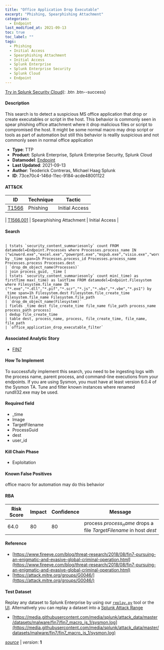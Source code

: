 ```yaml
---
title: "Office Application Drop Executable"
excerpt: "Phishing, Spearphishing Attachment"
categories:
  - Endpoint
last_modified_at: 2021-09-13
toc: true
toc_label: ""
tags:
  - Phishing
  - Initial Access
  - Spearphishing Attachment
  - Initial Access
  - Splunk Enterprise
  - Splunk Enterprise Security
  - Splunk Cloud
  - Endpoint
---
```




[Try in Splunk Security Cloud](https://www.splunk.com/en_us/cyber-security.html){: .btn .btn--success}

#### Description

This search is to detect a suspicious MS office application that drop or create executables or script in the host. This behavior is commonly seen in spear phishing office attachment where it drop malicious files or script to compromised the host. It might be some normal macro may drop script or tools as part of automation but still this behavior is reallly suspicious and not commonly seen in normal office application

- **Type**: TTP
- **Product**: Splunk Enterprise, Splunk Enterprise Security, Splunk Cloud
- **Datamodel**: [Endpoint](https://docs.splunk.com/Documentation/CIM/latest/User/Endpoint)
- **Last Updated**: 2021-09-13
- **Author**: Teoderick Contreras, Michael Haag Splunk
- **ID**: 73ce70c4-146d-11ec-9184-acde48001122


#### ATT&CK

| ID          | Technique   | Tactic         |
| ----------- | ----------- |--------------- |
| [T1566](https://attack.mitre.org/techniques/T1566/) | Phishing | Initial Access |



| [T1566.001](https://attack.mitre.org/techniques/T1566/001/) | Spearphishing Attachment | Initial Access |





#### Search

```

| tstats `security_content_summariesonly` count FROM datamodel=Endpoint.Processes where Processes.process_name IN ("winword.exe","excel.exe","powerpnt.exe","mspub.exe","visio.exe","wordpad.exe","wordview.exe") by _time span=1h Processes.process_id Processes.process_name Processes.process Processes.dest 
| `drop_dm_object_name(Processes)` 
| join process_guid, _time [
| tstats `security_content_summariesonly` count min(_time) as firstTime max(_time) as lastTime FROM datamodel=Endpoint.Filesystem where Filesystem.file_name IN ("*.exe","*.dll","*.pif","*.scr","*.js","*.vbs","*.vbe","*.ps1") by _time span=1h Filesystem.dest Filesystem.file_create_time Filesystem.file_name Filesystem.file_path 
| `drop_dm_object_name(Filesystem)` 
| fields _time dest file_create_time file_name file_path process_name process_path process] 
| dedup file_create_time 
| table dest, process_name, process, file_create_time, file_name, file_path 
| `office_application_drop_executable_filter`
```

#### Associated Analytic Story
* [FIN7](/stories/fin7)


#### How To Implement
To successfully implement this search, you need to be ingesting logs with the process name, parent process, and command-line executions from your endpoints. If you are using Sysmon, you must have at least version 6.0.4 of the Sysmon TA. Tune and filter known instances where renamed rundll32.exe may be used.

#### Required field
* _time
* Image
* TargetFilename
* ProcessGuid
* dest
* user_id


#### Kill Chain Phase
* Exploitation


#### Known False Positives
office macro for automation may do this behavior


#### RBA

| Risk Score  | Impact      | Confidence   | Message      |
| ----------- | ----------- |--------------|--------------|
| 64.0 | 80 | 80 | process $process_name$ drops a file $TargetFilename$ in host $dest$ |




#### Reference

* [https://www.fireeye.com/blog/threat-research/2018/08/fin7-pursuing-an-enigmatic-and-evasive-global-criminal-operation.html](https://www.fireeye.com/blog/threat-research/2018/08/fin7-pursuing-an-enigmatic-and-evasive-global-criminal-operation.html)
* [https://attack.mitre.org/groups/G0046/](https://attack.mitre.org/groups/G0046/)



#### Test Dataset
Replay any dataset to Splunk Enterprise by using our [`replay.py`](https://github.com/splunk/attack_data#using-replaypy) tool or the [UI](https://github.com/splunk/attack_data#using-ui).
Alternatively you can replay a dataset into a [Splunk Attack Range](https://github.com/splunk/attack_range#replay-dumps-into-attack-range-splunk-server)

* [https://media.githubusercontent.com/media/splunk/attack_data/master/datasets/malware/fin7/fin7_macro_js_1/sysmon.log](https://media.githubusercontent.com/media/splunk/attack_data/master/datasets/malware/fin7/fin7_macro_js_1/sysmon.log)


[*source*](https://github.com/splunk/security_content/tree/develop/detections/endpoint/office_application_drop_executable.yml) \| *version*: **1**